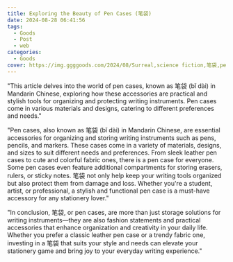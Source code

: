 ```yaml
---
title: Exploring the Beauty of Pen Cases (笔袋)
date: 2024-08-28 06:41:56
tags:
  - Goods
  - Post
  - web
categories:
  - Goods
cover: https://img.ggggoods.com/2024/08/Surreal,science fiction,笔袋,pencil case,technology,tech,diagrams,renderings,colors_20240830_00001_.png
---
```


"This article delves into the world of pen cases, known as 笔袋 (bǐ dài) in Mandarin Chinese, exploring how these accessories are practical and stylish tools for organizing and protecting writing instruments. Pen cases come in various materials and designs, catering to different preferences and needs."

"Pen cases, also known as 笔袋 (bǐ dài) in Mandarin Chinese, are essential accessories for organizing and storing writing instruments such as pens, pencils, and markers. These cases come in a variety of materials, designs, and sizes to suit different needs and preferences. From sleek leather pen cases to cute and colorful fabric ones, there is a pen case for everyone. Some pen cases even feature additional compartments for storing erasers, rulers, or sticky notes. 笔袋 not only help keep your writing tools organized but also protect them from damage and loss. Whether you're a student, artist, or professional, a stylish and functional pen case is a must-have accessory for any stationery lover."

"In conclusion, 笔袋, or pen cases, are more than just storage solutions for writing instruments—they are also fashion statements and practical accessories that enhance organization and creativity in your daily life. Whether you prefer a classic leather pen case or a trendy fabric one, investing in a 笔袋 that suits your style and needs can elevate your stationery game and bring joy to your everyday writing experience."
